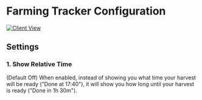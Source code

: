# Farming Tracker Configuration

[![Client View](https://thumbs.gfycat.com/ShorttermCooperativeGalapagosmockingbird-size_restricted.gif)](https://gfycat.com/ShorttermCooperativeGalapagosmockingbird)

## Settings

### 1. Show Relative Time

(Default Off) When enabled, instead of showing you what time your harvest will be ready ("Done at 17:40"), it will show you how long until your harvest is ready ("Done in 1h 30m").